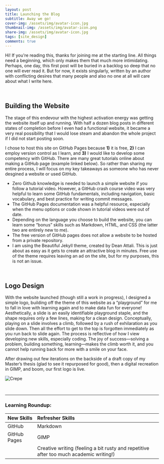 ```yaml
---
layout: post
title: Launching the Blog
subtitle: Away we go!
cover-img: /assets/img/avatar-icon.jpg
thumbnail-img: /assets/img/avatar-icon.png
share-img: /assets/img/avatar-icon.jpg
tags: [site_design]
comments: true
---
```


Hi! If you're reading this, thanks for joining me at the starting line. All things need a beginning, which only makes them that much more intimidating. Perhaps, one day, this first post will be buried in a backlog so deep that no one will ever read it. But for now, it exists singularly, written by an author with conflicting desires that many people and also no one at all will care about what I write here.

<br>

## Building the Website

The stage of this endevour with the highest activation energy was getting the website itself up and running. With half a dozen blog posts in different states of completion before I even had a functional website,  it became a very real possibility that I would lose steam and abandon the whole project if I did not start posting soon.

I chose to host this site on GitHub Pages because **1)** it is free, **2)** I can employ version control as I learn, and **3)** I would like to develop some competency with GitHub. There are many great tutorials online about making a GitHub page (example linked below). So rather than sharing my entire process, I will focus on my key takeaways as someone who has never desgined a website or used GitHub. 

- Zero Github knowledge is needed to launch a simple website if you follow a tutorial video. However, a GitHub crash course video was very helpful to learn some GitHub fundamentals, including navigation, basic vocabulary, and best practice for writing commit messages.
- The GitHub Pages documentation was a helpful resource, especially when the menu options or code shown in tutorial videos were out of date.
- Depending on the language you choose to build the website, you can learn some “bonus” skills such as Markdown, HTML, and CSS (the latter two are entirely new to me).
- The free version of GitHub pages does not allow a website to be hosted from a private repository.
- I am using the Beautiful Jekyll theme, created by Dean Attali. This is just about as easy as it gets to create an attractive blog in minutes. Free use of the theme requires leaving an ad on the site, but for my purposes, this is not an issue. 


<br>

## Logo Design

With the website launched (though still a work in progress), I designed a simple logo, building off the theme of this website as a “playground” for me to fall in love with learning again and to make data fun for everyone! Aesthetically, a slide is an easily identifiable playground staple, and the shape requires only a few lines, making for a clean design. Conceptually, playing on a slide involves a climb, followed by a rush of exhilaration as you slide down. Then all the effort to get to the top is forgotten immediately as you run back to slide again. The process is reflective of how I view developing new skills, especially coding. The joy of success—solving a problem, building something, learning—makes the climb worth it, and you cannot help running back for more with a smile on your face.

After drawing out few iterations on the backside of a draft copy of my Master’s thesis (glad to see it repurposed for good), then a digital recreation in GIMP, and boom, our first logo is live.



![Crepe](https://rkhouri.github.io/assets/img/crepe.jpg)


<br>

----

### Learning Roundup:

| New Skills | Refresher Skills |
| :------ |:--- |
| GitHub | Markdown |
| GitHub Pages | GIMP |
| | Creative writing (feeling a bit rusty and repetitive after too much academic writing!) |
